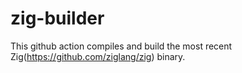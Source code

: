 # zig-builder

This github action compiles and build the most recent Zig(https://github.com/ziglang/zig) binary. 